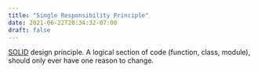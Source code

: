 ```yaml
---
title: "Single Responsibility Principle"
date: 2021-06-22T20:34:32-07:00
draft: false
---
```


[SOLID](#solid) design principle. A logical section of code (function, class, module), should only ever have one reason to change.
